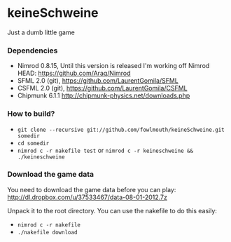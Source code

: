 keineSchweine
========================
Just a dumb little game

### Dependencies

* Nimrod 0.8.15, Until this version is released I'm working off Nimrod HEAD: https://github.com/Araq/Nimrod
* SFML 2.0 (git), https://github.com/LaurentGomila/SFML
* CSFML 2.0 (git), https://github.com/LaurentGomila/CSFML
* Chipmunk 6.1.1 http://chipmunk-physics.net/downloads.php

### How to build?

* `git clone --recursive git://github.com/fowlmouth/keineSchweine.git somedir`
* `cd somedir`
*  `nimrod c -r nakefile test` or `nimrod c -r keineschweine && ./keineschweine`

### Download the game data

You need to download the game data before you can play:
http://dl.dropbox.com/u/37533467/data-08-01-2012.7z

Unpack it to the root directory. You can use the nakefile to do this easily: 

* `nimrod c -r nakefile`
* `./nakefile download`
